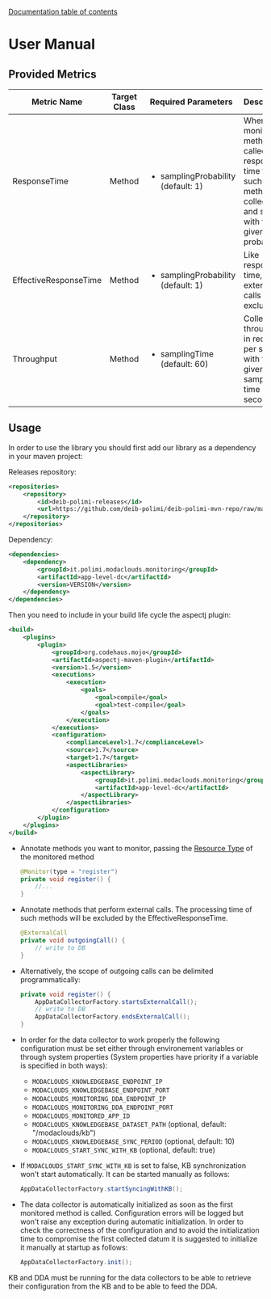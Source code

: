 [Documentation table of contents](TOC.md)

# User Manual

## Provided Metrics

|Metric Name|Target Class|Required Parameters|Description|
|-----------|------------|-------------------|-----------|
|ResponseTime|Method|<ul><li>samplingProbability (default: 1)</li></ul>|Whenever a monitored method is called, the response time for such method is collected and sent with the given probability|
|EffectiveResponseTime|Method|<ul><li>samplingProbability (default: 1)</li></ul>|Like response time, but external calls are excluded|
|Throughput|Method|<ul><li>samplingTime (default: 60)</li></ul>|Collects throughput in requests per second with the given sampling time (in seconds)|

## Usage

In order to use the library you should first add our library as a dependency in your maven project:

Releases repository:
```xml
<repositories>
	<repository>
        <id>deib-polimi-releases</id>
        <url>https://github.com/deib-polimi/deib-polimi-mvn-repo/raw/master/releases</url>
	</repository>
</repositories>
```

Dependency:
```xml
<dependencies>
	<dependency>
		<groupId>it.polimi.modaclouds.monitoring</groupId>
		<artifactId>app-level-dc</artifactId>
		<version>VERSION</version>
	</dependency>
</dependencies>
```

Then you need to include in your build life cycle the aspectj plugin:

```xml
<build>
	<plugins>
		<plugin>
            <groupId>org.codehaus.mojo</groupId>
            <artifactId>aspectj-maven-plugin</artifactId>
            <version>1.5</version>
            <executions>
                <execution>
                    <goals>
                        <goal>compile</goal>
                        <goal>test-compile</goal>
                    </goals>
                </execution>
            </executions>
            <configuration>
                <complianceLevel>1.7</complianceLevel>
                <source>1.7</source>
                <target>1.7</target>
                <aspectLibraries>
                    <aspectLibrary>
                        <groupId>it.polimi.modaclouds.monitoring</groupId>
                        <artifactId>app-level-dc</artifactId>
                    </aspectLibrary>
                </aspectLibraries>
            </configuration>
        </plugin>
	</plugins>
</build>
```

- Annotate methods you want to monitor, passing the [Resource Type](https://github.com/deib-polimi/modaclouds-qos-models/blob/master/doc/user-manual.md#the-monitoring-ontology) of the monitored method

	```java
	@Monitor(type = "register")
	private void register() {
		//...
	}
	```
- Annotate methods that perform external calls. The processing time of such methods will be excluded by the EffectiveResponseTime.

	```java
	@ExternalCall
	private void outgoingCall() {
		// write to DB
	}
	```
- Alternatively, the scope of outgoing calls can be delimited programmatically:

	```java
	private void register() {
		AppDataCollectorFactory.startsExternalCall();
		// write to DB
		AppDataCollectorFactory.endsExternalCall();
	}
	```
- In order for the data collector to work properly the following configuration must be set either through environement variables or through system properties (System properties have priority if a variable is specified in both ways):
	* `MODACLOUDS_KNOWLEDGEBASE_ENDPOINT_IP`
	* `MODACLOUDS_KNOWLEDGEBASE_ENDPOINT_PORT`
	* `MODACLOUDS_MONITORING_DDA_ENDPOINT_IP`
	* `MODACLOUDS_MONITORING_DDA_ENDPOINT_PORT`
	* `MODACLOUDS_MONITORED_APP_ID`
	* `MODACLOUDS_KNOWLEDGEBASE_DATASET_PATH` (optional, default: "/modaclouds/kb")
	* `MODACLOUDS_KNOWLEDGEBASE_SYNC_PERIOD` (optional, default: 10)
	* `MODACLOUDS_START_SYNC_WITH_KB` (optional, default: true)

- If `MODACLOUDS_START_SYNC_WITH_KB` is set to false, KB synchronization won't start automatically. It can be started manually as follows:

	```java
	AppDataCollectorFactory.startSyncingWithKB();
	```
- The data collector is automatically initialized as soon as the first monitored method is called. Configuration errors will be logged but won't raise any exception during automatic initialization. In order to check the correctness of the configuration and to avoid the initialization time to compromise the first collected datum it is suggested to initialize it manually at startup as follows:

	```java
	AppDataCollectorFactory.init();
	```

KB and DDA must be running for the data collectors to be able to 
retrieve their configuration from the KB and to be able to feed the DDA.
